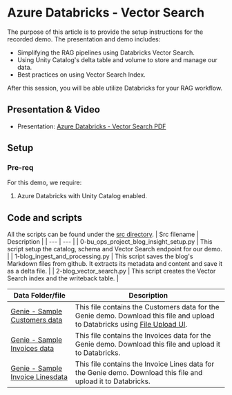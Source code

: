 # Azure Databricks - Vector Search

The purpose of this article is to provide the setup instructions for the recorded demo. The presentation and demo includes:

* Simplifying the RAG pipelines using Databricks Vector Search.
* Using Unity Catalog's delta table and volume to store and manage our data.
* Best practices on using Vector Search Index.


After this session, you will be able utilize Databricks for your RAG workflow. 

## Presentation & Video
* Presentation: [Azure Databricks - Vector Search PDF](./Azure%20Databricks%20-%20Vector%20Search.pdf)

## Setup
### Pre-req
For this demo, we require: 
1. Azure Databricks with Unity Catalog enabled. 

## Code and scripts
All the scripts can be found under the [src directory](src/).
| Src filename | Description |
| --- | --- |
| 0-bu_ops_project_blog_insight_setup.py | This script setup the catalog, schema and Vector Search endpoint for our demo. |
| 1-blog_ingest_and_processing.py | This script saves the blog's Markdown files from github. It extracts its metadata and content and save it as a delta file. |
| 2-blog_vector_search.py | This script creates the Vector Search index and the writeback table. | 

| Data Folder/file | Description |
| --- | --- |
| [Genie - Sample Customers data](../../../demo-data/test-data/sample_customers_data.csv) | This file contains the Customers data for the Genie demo. Download this file and upload to Databricks using [File Upload UI](https://learn.microsoft.com/en-us/azure/databricks/ingestion/file-upload/upload-data?wt.mc_id=MVP_365600). |
| [Genie - Sample Invoices data](../../../demo-data/test-data/sample_invoices_data.csv) | This file contains the Invoices data for the Genie demo. Download this file and upload it to Databricks. |
| [Genie - Sample Invoice Linesdata](../../../demo-data/test-data/sample_invoices_data.csv) | This file contains the Invoice Lines data for the Genie demo. Download this file and upload it to Databricks. |